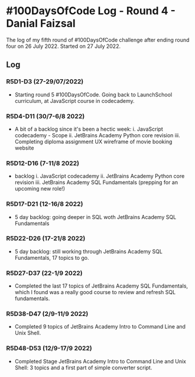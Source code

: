 # #100DaysOfCode Log - Round 4 - Danial Faizsal

The log of my fifth round of #100DaysOfCode challenge after ending round four on 26 July 2022. Started on 27 July 2022.

## Log

### R5D1-D3 (27-29/07/2022)

- Starting round 5 #100DaysOfCode. Going back to LaunchSchool curriculum, at JavaScript course in codecademy.

### R5D4-D11 (30/7-6/8 2022)

- A bit of a backlog since it's been a hectic week:
  i. JavaScript codecademy - Scope
  ii. JetBrains Academy Python core revision
  iii. Completing diploma assignment UX wireframe of movie booking website

### R5D12-D16 (7-11/8 2022)

- backlog
  i. JavaScript codecademy
  ii. JetBrains Academy Python core revision
  iii. JetBrains Academy SQL Fundamentals (prepping for an upcoming new role!)

### R5D17-D21 (12-16/8 2022)

- 5 day backlog: going deeper in SQL woth JetBrains Academy SQL Fundamentals

### R5D22-D26 (17-21/8 2022)

- 5 day backlog: still working through JetBrains Academy SQL Fundamentals, 17 topics to go.

### R5D27-D37 (22-1/9 2022)

- Completed the last 17 topics of JetBrains Academy SQL Fundamentals, which I found was a really good course to review and refresh SQL fundamentals.

### R5D38-D47 (2/9-11/9 2022)

- Completed 9 topics of JetBrains Academy Intro to Command Line and Unix Shell.

### R5D48-D53 (12/9-17/9 2022)

- Completed Stage JetBrains Academy Intro to Command Line and Unix Shell: 3 topics and a first part of simple converter script.
